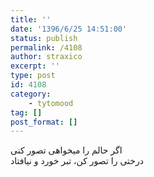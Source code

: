```yaml
---
title: ''
date: '1396/6/25 14:51:00'
status: publish
permalink: /4108
author: straxico
excerpt: ''
type: post
id: 4108
category:
    - tytomood
tag: []
post_format: []
---
```

اگر حالم را میخواهی تصور کنی  
درختی را تصور کن، تبر خورد و نیافتاد